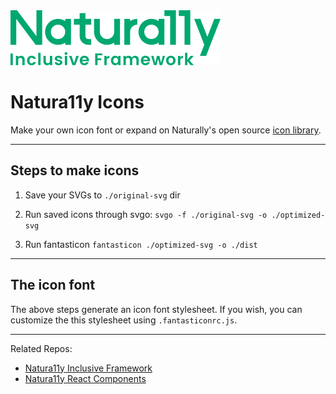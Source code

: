 <img src="./naturally-logo.svg" alt="Logo for Natura11y Inclusive Framework" />

# Natura11y Icons

Make your own icon font or expand on Naturally's open source [icon library](https://www.example.com).

---

## Steps to make icons

1. Save your SVGs to `./original-svg` dir

2. Run saved icons through svgo: `svgo -f ./original-svg -o ./optimized-svg`

3. Run fantasticon `fantasticon ./optimized-svg -o ./dist`

---

## The icon font

The above steps generate an icon font stylesheet. If you wish, you can customize the this stylesheet using `.fantasticonrc.js`.

---

Related Repos:

- [Natura11y Inclusive Framework](https://github.com/cavidano/natura11y)
- [Natura11y React Components](https://github.com/cavidano/natura11y-react)